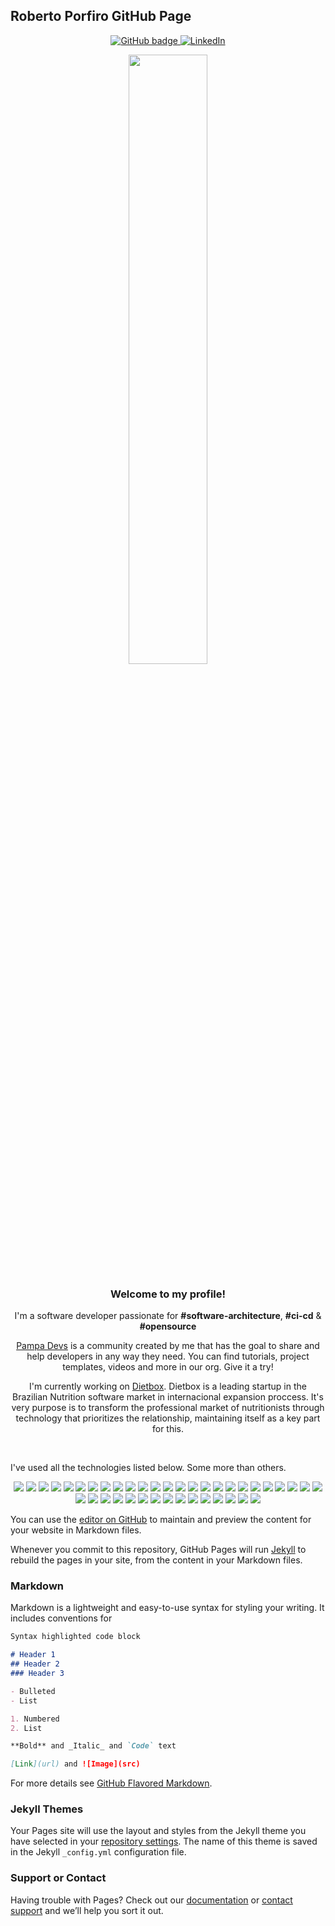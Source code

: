 ## Roberto Porfiro GitHub Page


<p align="center">
  <a href="https://github.com/robertoporfiro">
    <img src="https://img.shields.io/badge/-Github-000?style=for-the-badge&logo=Github&logoColor=white&link=https://github.com/robertoporfiro" alt="GitHub badge" />
  </a>
  <a href="https://www.linkedin.com/in/robertoporfiro/">
    <img src="https://img.shields.io/badge/-LinkedIn-blue?style=for-the-badge&logo=Linkedin&logoColor=white&link=https://www.linkedin.com/in/robertoporfiro/" alt="LinkedIn" />
  </a>
</p>

<p align="center"><img width="50%" src="https://github-readme-stats.vercel.app/api?username=robertoporfiro&show_icons=true&theme=nightowl" /></p>

<h3 align="center">Welcome to my profile!</h3>
<p align="center">I'm a software developer passionate for <b>#software-architecture</b>, <b>#ci-cd</b> & <b>#opensource</b></p>
<p align="center"><a href="https://github.com/Pampa-Devs">Pampa Devs</a> is a community created by me that has the goal to share and help developers in any way they need. You can find tutorials, project templates, videos and more in our org. Give it a try!</p>  
<p align="center">I'm currently working on <a href="https://dietbox.me/">Dietbox</a>. Dietbox is a leading startup in the Brazilian Nutrition software market in internacional expansion proccess. It's very purpose is to transform the professional market of nutritionists through technology that prioritizes the relationship, maintaining itself as a key part for this.</p>
<br>

<p>I've used all the technologies listed below. Some more than others.</p>

<p align="center">
  <img src="https://img.shields.io/badge/-csharp-239120?logo=c%20sharp&logoColor=white" />
  <img src="https://img.shields.io/badge/-Type%20Script-007ACC?logo=typescript&logoColor=white" />
  <img src="https://img.shields.io/badge/-Vue.js-4FC08D?logo=vue-dot-js&logoColor=white" />
  <img src="https://img.shields.io/badge/-Next.js-000000?logo=next-dot-js&logoColor=white" />
  <img src="https://img.shields.io/badge/-JavaScript-F7DF1E?logo=javascript&logoColor=black" />
  <img src="https://img.shields.io/badge/-Microsoft%20Azure-0089D6?logo=microsoftazure&logoColor=white" />
  <img src="https://img.shields.io/badge/-Azure%20Pipelines-2560E0?logo=azurepipelines&logoColor=white" />
  <img src="https://img.shields.io/badge/-Azure%20DevOps-0078D7?logo=azuredevops&logoColor=white" />
  <img src="https://img.shields.io/badge/-Visual%20Studio-5C2D91?logo=visualstudio&logoColor=white" />
  <img src="https://img.shields.io/badge/-Visual%20Studio%20Code-007ACC?logo=visualstudiocode&logoColor=white" />
  <img src="https://img.shields.io/badge/-Git-F05032?logo=git&logoColor=white" />
  <img src="https://img.shields.io/badge/-GitHub-181717?logo=github&logoColor=white" />
  <img src="https://img.shields.io/badge/-GitLab-FCA121?logo=gitlab&logoColor=black" />
  <img src="https://img.shields.io/badge/-GitHub%20Actions-2088FF?logo=githubactions&logoColor=white" />  
  <img src="https://img.shields.io/badge/-NPM-CB3837?logo=npm&logoColor=white" />
  <img src="https://img.shields.io/badge/-YARN-2C8EBB?logo=yarn&logoColor=white" />
  <img src="https://img.shields.io/badge/-NPM-CB3837?logo=npm&logoColor=white" />
  <img src="https://img.shields.io/badge/-Kubernetes-326CE5?logo=kubernetes&logoColor=white" />
  <img src="https://img.shields.io/badge/-Helm-277A9F?logo=helm&logoColor=white" />
  <img src="https://img.shields.io/badge/-Microsoft-666666?logo=microsoft&logoColor=white" />
  <img src="https://img.shields.io/badge/-Angular-DD0031?logo=angular&logoColor=white" />
  <img src="https://img.shields.io/badge/-Microsoft%20Sql%20Server-CC2927?logo=microsoftsqlserver&logoColor=white" />
  <img src="https://img.shields.io/badge/-NPM-CB3837?logo=npm&logoColor=white" />
  <img src="https://img.shields.io/badge/-Terraform-623CE4?logo=terraform&logoColor=white" />
  <img src="https://img.shields.io/badge/-Docker-2496ED?logo=docker&logoColor=white" />
  <img src="https://img.shields.io/badge/-Twilio-F22F46?logo=twilio&logoColor=white" />
  <img src="https://img.shields.io/badge/-Stripe-008CDD?logo=stripe&logoColor=white" />
  <img src="https://img.shields.io/badge/-Google%20Cloud-4285F4?logo=googlecloud&logoColor=white" />
  <img src="https://img.shields.io/badge/-Google%20Play-4285F4?logo=googleplay&logoColor=white" />
  <img src="https://img.shields.io/badge/-Apache%20Kafka-000000?logo=apachekafka&logoColor=white" />
  <img src="https://img.shields.io/badge/-Redis-DC382D?logo=redis&logoColor=white" />
  <img src="https://img.shields.io/badge/-RabbitMQ-FF6600?logo=rabbitmq&logoColor=white" />
  <img src="https://img.shields.io/badge/-MongoDb-47A248?logo=mongodb&logoColor=white" />
  <img src="https://img.shields.io/badge/-Node.js-339933?logo=node-dot-js&logoColor=white" />
  <img src="https://img.shields.io/badge/-Heroku-430098?logo=heroku&logoColor=white" />
  <img src="https://img.shields.io/badge/-NuGet-004880?logo=nuget&logoColor=white" />
  <img src="https://img.shields.io/badge/-Unity-000000?logo=unity&logoColor=white" />
  <img src="https://img.shields.io/badge/-Swagger-85EA2D?logo=swagger&logoColor=white" />
  <img src="https://img.shields.io/badge/-OpenAPI%20Initiative-6BA539?logo=openapiinitiative&logoColor=white" />
  <img src="https://img.shields.io/badge/-MailChimp-FFE01B?logo=mailchimp&logoColor=white" />
</p>


You can use the [editor on GitHub](https://github.com/robertoporfiro/robertoporfiro.github.io/edit/main/docs/index.md) to maintain and preview the content for your website in Markdown files.

Whenever you commit to this repository, GitHub Pages will run [Jekyll](https://jekyllrb.com/) to rebuild the pages in your site, from the content in your Markdown files.

### Markdown

Markdown is a lightweight and easy-to-use syntax for styling your writing. It includes conventions for

```markdown
Syntax highlighted code block

# Header 1
## Header 2
### Header 3

- Bulleted
- List

1. Numbered
2. List

**Bold** and _Italic_ and `Code` text

[Link](url) and ![Image](src)
```

For more details see [GitHub Flavored Markdown](https://guides.github.com/features/mastering-markdown/).

### Jekyll Themes

Your Pages site will use the layout and styles from the Jekyll theme you have selected in your [repository settings](https://github.com/robertoporfiro/robertoporfiro.github.io/settings). The name of this theme is saved in the Jekyll `_config.yml` configuration file.

### Support or Contact

Having trouble with Pages? Check out our [documentation](https://docs.github.com/categories/github-pages-basics/) or [contact support](https://support.github.com/contact) and we’ll help you sort it out.
